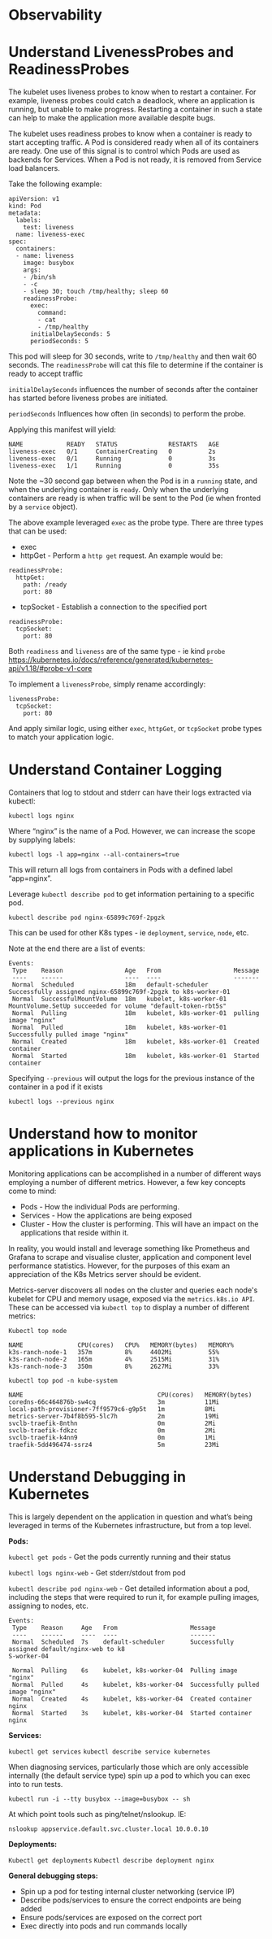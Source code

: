 # Observability

# Understand LivenessProbes and ReadinessProbes

The kubelet uses liveness probes to know when to restart a container. For example, liveness probes could catch a deadlock, where an application is running, but unable to make progress. Restarting a container in such a state can help to make the application more available despite bugs.

The kubelet uses readiness probes to know when a container is ready to start accepting traffic. A Pod is considered ready when all of its containers are ready. One use of this signal is to control which Pods are used as backends for Services. When a Pod is not ready, it is removed from Service load balancers.

Take the following example:

```
apiVersion: v1
kind: Pod
metadata:
  labels:
    test: liveness
  name: liveness-exec
spec:
  containers:
  - name: liveness
    image: busybox
    args:
    - /bin/sh
    - -c
    - sleep 30; touch /tmp/healthy; sleep 60 
    readinessProbe:
      exec:
        command:
        - cat
        - /tmp/healthy
      initialDelaySeconds: 5
      periodSeconds: 5

```

This pod will sleep for 30 seconds, write to `/tmp/healthy` and then wait 60 seconds. The `readinessProbe` will cat this file to determine if the container is ready to accept traffic

`initialDelaySeconds` influences the number of seconds after the container has started before liveness probes are initiated.

`periodSeconds` Influences how often (in seconds) to perform the probe.

Applying this manifest will yield:

```
NAME            READY   STATUS              RESTARTS   AGE
liveness-exec   0/1     ContainerCreating   0          2s
liveness-exec   0/1     Running             0          3s
liveness-exec   1/1     Running             0          35s
```

Note the ~30 second gap between when the Pod is in a `running` state, and when the underlying container is `ready`. Only when the underlying containers are ready is when traffic will be sent to the Pod (ie when fronted by a `service` object).

The above example leveraged `exec` as the probe type. There are three types that can be used:

* exec
* httpGet - Perform a `http get` request. An example would be:
```
readinessProbe:
  httpGet:
    path: /ready
    port: 80
```

* tcpSocket - Establish a connection to the specified port

```
readinessProbe:
  tcpSocket:
    port: 80
```

Both `readiness` and `liveness` are of the same type - ie kind `probe` https://kubernetes.io/docs/reference/generated/kubernetes-api/v1.18/#probe-v1-core

To implement a `livenessProbe`, simply rename accordingly:

```
livenessProbe:
  tcpSocket:
    port: 80
```

And apply similar logic, using either `exec`, `httpGet`, or `tcpSocket` probe types to match your application logic.

# Understand Container Logging

Containers that log to stdout and stderr can have their logs extracted via kubectl:

```
kubectl logs nginx
```

Where “nginx” is the name of a Pod. However, we can increase the scope by supplying labels:

```
kubectl logs -l app=nginx --all-containers=true
```

This will return all logs from containers in Pods with a defined label “app=nginx”.

Leverage `kubectl describe pod` to get information pertaining to a specific pod.

```
kubectl describe pod nginx-65899c769f-2pgzk
```

This can be used for other K8s types - ie `deployment`, `service`, `node`, etc.

Note at the end there are a list of events:


```
Events:
 Type    Reason                 Age   From                    Message
 ----    ------                 ----  ----                    -------
 Normal  Scheduled              18m   default-scheduler       Successfully assigned nginx-65899c769f-2pgzk to k8s-worker-01
 Normal  SuccessfulMountVolume  18m   kubelet, k8s-worker-01  MountVolume.SetUp succeeded for volume "default-token-rbt5s"
 Normal  Pulling                18m   kubelet, k8s-worker-01  pulling image "nginx"
 Normal  Pulled                 18m   kubelet, k8s-worker-01  Successfully pulled image "nginx"
 Normal  Created                18m   kubelet, k8s-worker-01  Created container
 Normal  Started                18m   kubelet, k8s-worker-01  Started container
```
Specifying `--previous` will output the logs for the previous instance of the container in a pod if it exists

```
kubectl logs --previous nginx
```

# Understand how to monitor applications in Kubernetes

Monitoring applications can be accomplished in a number of different ways employing a number of different metrics. However, a few key concepts come to mind:

* Pods - How the individual Pods are performing.
* Services - How the applications are being exposed
* Cluster - How the cluster is performing. This will have an impact on the applications that reside within it.

In reality, you would install and leverage something like Prometheus and Grafana to scrape and visualise cluster, application and component level performance statistics. However, for the purposes of this exam an appreciation of the K8s Metrics server should be evident.

Metrics-server discovers all nodes on the cluster and queries each node's kubelet for CPU and memory usage, exposed via the `metrics.k8s.io API`. These can be accessed via `kubectl top` to display a number of different metrics:

```
Kubectl top node 

NAME               CPU(cores)   CPU%   MEMORY(bytes)   MEMORY%   
k3s-ranch-node-1   357m         8%     4402Mi          55%       
k3s-ranch-node-2   165m         4%     2515Mi          31%       
k3s-ranch-node-3   350m         8%     2627Mi          33%
```

```
kubectl top pod -n kube-system     

NAME                                     CPU(cores)   MEMORY(bytes)   
coredns-66c464876b-sw4cq                 3m           11Mi            
local-path-provisioner-7ff9579c6-g9p5t   1m           8Mi             
metrics-server-7b4f8b595-5lc7h           2m           19Mi            
svclb-traefik-8nthn                      0m           2Mi             
svclb-traefik-fdkzc                      0m           2Mi             
svclb-traefik-k4nn9                      0m           1Mi             
traefik-5dd496474-ssrz4                  5m           23Mi    
```

# Understand Debugging in Kubernetes

This is largely dependent on the application in question and what’s being leveraged in terms of the Kubernetes infrastructure, but from a top level.

**Pods:**

`kubectl get pods` - Get the pods currently running and their status

`kubectl logs nginx-web` - Get stderr/stdout from pod

`kubectl describe pod nginx-web` - Get detailed information about a pod, including the steps that were required to run it, for example pulling images, assigning to nodes, etc.

```
Events:
 Type    Reason     Age   From                    Message
 ----    ------     ----  ----                    -------
 Normal  Scheduled  7s    default-scheduler       Successfully assigned default/nginx-web to k8
S-worker-04

 Normal  Pulling    6s    kubelet, k8s-worker-04  Pulling image "nginx"
 Normal  Pulled     4s    kubelet, k8s-worker-04  Successfully pulled image "nginx"
 Normal  Created    4s    kubelet, k8s-worker-04  Created container nginx
 Normal  Started    3s    kubelet, k8s-worker-04  Started container nginx
 ```

**Services:**

`kubectl get services`
`kubectl describe service kubernetes`

When diagnosing services, particularly those which are only accessible internally (the default service type) spin up a pod to which you can exec into to run tests.

`kubectl run -i --tty busybox --image=busybox -- sh`

At which point tools such as ping/telnet/nslookup. IE:

`nslookup appservice.default.svc.cluster.local 10.0.0.10`

**Deployments:**

`Kubectl get deployments`
`Kubectl describe deployment nginx`

**General debugging steps:**


  * Spin up a pod for testing internal cluster networking (service IP)
  * Describe pods/services to ensure the correct endpoints are being added
  * Ensure pods/services are exposed on the correct port
  * Exec directly into pods and run commands locally
